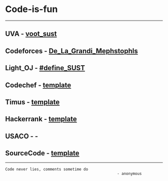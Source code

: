 # Code-is-fun

------------------------------------------------------------------------
## UVA - [voot_sust](https://uhunt.onlinejudge.org/id/516580)
## Codeforces - [De_La_Grandi_Mephstophls](https://codeforces.com/profile/De_La_Grandi_Mephstophls)
## Light_OJ - [#define_SUST](http://lightoj.com/volume_userstat.php?user_id=22311)
## Codechef - [template](https://www.codechef.com/users/template)
## Timus - [template](http://acm.timus.ru/author.aspx?id=184736)
## Hackerrank - [template](https://www.hackerrank.com/template)
## USACO - -
## SourceCode - [template](https://www.sustcseoj.com/u/farhad)

------------------------------------------------------------------------


    Code never lies, comments sometime do
                                                      - anonymous 
                            